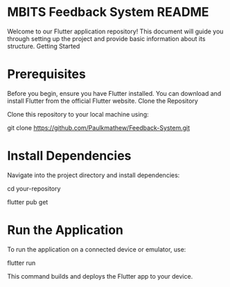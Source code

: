 # MBITS Feedback System README

Welcome to our Flutter application repository! This document will guide you through setting up the project and provide basic information about its structure.
Getting Started
# Prerequisites

Before you begin, ensure you have Flutter installed. You can download and install Flutter from the official Flutter website.
Clone the Repository

Clone this repository to your local machine using:



git clone https://github.com/Paulkmathew/Feedback-System.git

# Install Dependencies

Navigate into the project directory and install dependencies:



cd your-repository 

flutter pub get

# Run the Application

To run the application on a connected device or emulator, use:

flutter run

This command builds and deploys the Flutter app to your device.
